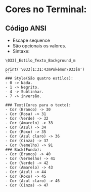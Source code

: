 # Cores no Terminal:
## Código ANSI
- Escape sequence
- São opcionais os valores.
- Sintaxe:
```
\033[_Estilo_Texto_Background_m
```

````puthon
print('\033[1:31:43mPokémon\033[m')
```
### Style(São quatro estilos):
- 0 -> Nada.
- 1 -> Negrito.
- 4 -> Sublinhar.
- 7 -> inversão.

### Text(Cores para o texto):
- Cor (Branco) -> 30 
- Cor (Rosa) -> 31 
- Cor (Verde) -> 32
- Cor (Amarelo) -> 33
- Cor (Azul) -> 34 
- Cor (Roxo) -> 35 
- Cor (Azul claro) -> 36
- Cor (Cinza) -> 37
- Cor (Vemelho) -> 91
### Back(Fundo):
- Cor (Branco) -> 40 
- Cor (Vermelho) -> 41 
- Cor (Verde) -> 42
- Cor (Amarelo) -> 43
- Cor (Azul) -> 44 
- Cor (Roxo) -> 45 
- Cor (Azul claro) -> 46
- Cor (Cinza) -> 47